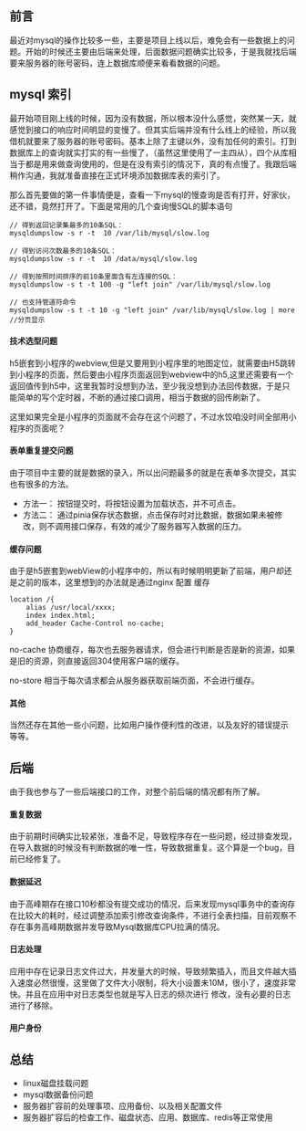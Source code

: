 ## 前言
最近对mysql的操作比较多一些，主要是项目上线以后，难免会有一些数据上的问题。开始的时候还主要由后端来处理，后面数据问题确实比较多，于是我就找后端要来服务器的账号密码，连上数据库顺便来看看数据的问题。

## mysql 索引

最开始项目刚上线的时候，因为没有数据，所以根本没什么感觉，突然某一天，就感觉到接口的响应时间明显的变慢了。但其实后端并没有什么线上的经验，所以我借机就要来了服务器的账号密码。基本上除了主键以外，没有加任何的索引。打到数据库上的查询就实打实的有一些慢了，（虽然这里使用了一主四从），四个从库相当于都是用来做查询使用的，但是在没有索引的情况下，真的有点慢了。我跟后端稍作沟通，我就准备直接在正式环境添加数据库表的索引了。

那么首先要做的第一件事情便是，查看一下mysql的慢查询是否有打开，好家伙，还不错，竟然打开了。下面是常用的几个查询慢SQL的脚本语句

```
// 得到返回记录集最多的10条SQL：
mysqldumpslow -s r -t  10 /var/lib/mysql/slow.log

// 得到访问次数最多的10条SQL：
mysqldumpslow -s r -t  10 /data/mysql/slow.log

// 得到按照时间排序的前10条里面含有左连接的SQL：
mysqldumpslow -s t -t 100 -g "left join" /var/lib/mysql/slow.log

// 也支持管道符命令
mysqldumpslow -s t -t 10 -g "left join" /var/lib/mysql/slow.log | more //分页显示
```

#### 技术选型问题
h5嵌套到小程序的webview,但是又要用到小程序里的地图定位，就需要由H5跳转到小程序的页面，然后要由小程序页面返回到webview中的h5,这里还需要有一个返回值传到h5中，这里我暂时没想到办法，至少我没想到办法回传数据，于是只能简单的写个定时器，不断的通过接口调用，相当于数据的回传刷新了。

这里如果完全是小程序的页面就不会存在这个问题了，不过水饺咱没时间全部用小程序的页面呢？

#### 表单重复提交问题
由于项目中主要的就是数据的录入，所以出问题最多的就是在表单多次提交，其实也有很多的方法。
- 方法一： 按钮提交时，将按钮设置为加载状态，并不可点击。
- 方法二： 通过pinia保存状态数据，点击保存时对比数据，数据如果未被修改，则不调用接口保存，有效的减少了服务器写入数据的压力。

#### 缓存问题
由于是h5嵌套到webView的小程序中的，所以有时候明明更新了前端，用户却还是之前的版本，这里想到的办法就是通过nginx 配置 缓存
```
location /{
    alias /usr/local/xxxx;
    index index.html;
    add_header Cache-Control no-cache;
}
```
no-cache 协商缓存，每次也去服务器请求，但会进行判断是否是新的资源，如果是旧的资源，则直接返回304使用客户端的缓存。

no-store 相当于每次请求都会从服务器获取前端页面，不会进行缓存。

#### 其他
当然还存在其他一些小问题，比如用户操作便利性的改进，以及友好的错误提示 等等。

## 后端
由于我也参与了一些后端接口的工作，对整个前后端的情况都有所了解。

#### 重复数据

由于前期时间确实比较紧张，准备不足，导致程序存在一些问题，经过排查发现，在导入数据的时候没有判断数据的唯一性，导致数据重复。这个算是一个bug，目前已经修复了。
#### 数据延迟

由于高峰期存在接口10秒都没有提交成功的情况，后来发现mysql事务中的查询存在比较大的耗时，经过调整添加索引修改查询条件，不进行全表扫描，目前观察不存在事务高峰期数据并发导致Mysql数据库CPU拉满的情况。

#### 日志处理

应用中存在记录日志文件过大，并发量大的时候，导致频繁插入，而且文件越大插入速度必然很慢，这里做了文件大小限制，将大小设置未10M，很小了，速度非常快。并且在应用中对日志类型也就是写入日志的频次进行 修改，没有必要的日志进行了移除。

#### 用户身份

## 总结



- linux磁盘挂载问题
- mysql数据备份问题
- 服务器扩容前的处理事项、应用备份、以及相关配置文件
- 服务器扩容后的检查工作、磁盘状态、应用、数据库、redis等正常使用
 